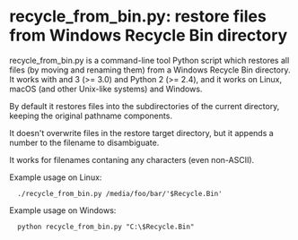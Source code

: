 # recycle_from_bin.py: restore files from Windows Recycle Bin directory

recycle_from_bin.py is a command-line tool Python script which restores all
files (by moving and renaming them) from a Windows Recycle Bin directory. It
works with and 3 (>= 3.0) and Python 2 (>= 2.4), and it works on Linux,
macOS (and other Unix-like systems) and Windows.

By default it restores files into the subdirectories of the current
directory, keeping the original pathname components.

It doesn't overwrite files in the restore target directory, but it appends a
number to the filename to disambiguate.

It works for filenames contaning any characters (even non-ASCII).

Example usage on Linux:

```
  ./recycle_from_bin.py /media/foo/bar/'$Recycle.Bin'
```

Example usage on Windows:

```
  python recycle_from_bin.py "C:\$Recycle.Bin"
```

